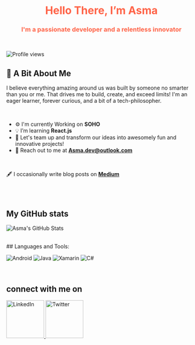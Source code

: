 

<h1 align="center" style="color:#ff6347;">Hello There, I’m Asma</h1>
<h3 align="center" style="color:#ff6347;">I'm a passionate developer and a relentless innovator</h3>

<br>

![Profile views](https://komarev.com/ghpvc/?username=asma-mo&color=blue)

## 🌟 A Bit About Me
I believe everything amazing around us was built by someone no smarter than you or me. That drives me to build, create, and exceed limits! I'm an eager learner, forever curious, and a bit of a tech-philosopher.

<br>

- ⚙️ I'm currently Working on **SOHO**
- 💡 I’m learning **React.js**
- 🚀 Let's team up and transform our ideas into awesomely fun and innovative projects!
- 💬 Reach out to me at  **[Asma.dev@outlook.com](mailto:Asma.dev@outlook.com)** 


<br>

🖋️ I occasionally write blog posts on **[Medium](https://medium.com/@asma.mo)** 

<br>
<br>

## My GitHub stats
![Asma's GitHub Stats](https://github-readme-stats.vercel.app/api?username=asma-mo)

<br>
## Languages and Tools:

![Android](https://img.shields.io/badge/Android-Studio-green)
![Java](https://img.shields.io/badge/Java-ED8B00?style=flat&logo=java&logoColor=white)
![Xamarin](https://img.shields.io/badge/Xamarin-3498DB?style=flat&logo=xamarin&logoColor=white)
![C#](https://img.shields.io/badge/C%23-239120?style=flat&logo=c-sharp&logoColor=white)

<br>

## connect with me on 
<a href="https://www.linkedin.com/in/asma-alhadran/">
  <img src="https://img.shields.io/badge/LinkedIn-blue?style=flat-square&logo=linkedin" width="100" alt="LinkedIn"/>
</a>

<a href="https://twitter.com/yourTwitterHandle">
  <img src="https://img.shields.io/badge/Twitter-1DA1F2?style=for-the-badge&logo=twitter&logoColor=white" alt="Twitter"  width="100"/>
</a>

